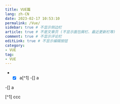 ```yaml
---
title: VUE篇
lang: zh-CN
date: 2023-02-17 10:53:10
permalink: /Vue/
sidebar: true # 不显示侧边栏
article: true # 不是文章页 (不显示面包屑栏、最近更新栏等)
comment: true # 不显示评论栏
editLink: true # 不显示编辑按钮
category:
- VUE
tag:
- VUE
---
```


- -[x] a[^1]
-[] a

-[] a


[^1] ccc